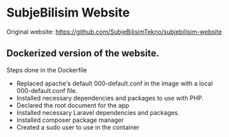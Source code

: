 # SubjeBilisim Website

Original website:
https://github.com/SubjeBilisimTekno/subjebilisim-website

## Dockerized version of the website.

Steps done in the Dockerfile

-   Replaced apache's default 000-default.conf in the image with a local 000-default.conf file.
-   Installed necessary dependencies and packages to use with PHP.
-   Declared the root document for the app
-   Installed necessary Laravel dependencies and packages.
-   Installed composer package manager
-   Created a sudo user to use in the container
